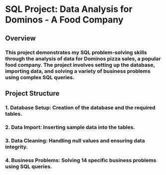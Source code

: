 # SQL Project: Data Analysis for Dominos - A Food Company
## Overview
### This project demonstrates my SQL problem-solving skills through the analysis of data for Dominos pizza sales, a popular food company. The project involves setting up the database, importing data, and solving a variety of business problems using complex SQL queries.
## Project Structure
### 1. Database Setup: Creation of the database and the required tables.
### 2. Data Import: Inserting sample data into the tables.
### 3. Data Cleaning: Handling null values and ensuring data integrity.
### 4. Business Problems: Solving 14 specific business problems using SQL queries.
